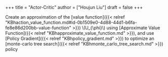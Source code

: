 +++
title = "Actor-Critic"
author = ["Houjun Liu"]
draft = false
+++

Create an approximation of the [value function]({{< relref "KBhaction_value_function.md#id-0b1509e0-4d88-44d1-b6fa-fe8e86d200bb-value-function" >}}) \\(U\_{\phi}\\) using [Approximate Value Function]({{< relref "KBhapproximate_value_function.md" >}}), and use [Policy Gradient]({{< relref "KBhpolicy_gradient.md" >}}) to optimize an [monte-carlo tree search]({{< relref "KBhmonte_carlo_tree_search.md" >}}) policy
